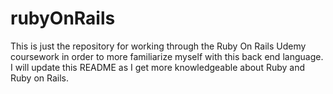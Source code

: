 # rubyOnRails

This is just the repository for working through the Ruby On Rails Udemy coursework in order 
to more familiarize myself with this back end language. I will update this README as I get 
more knowledgeable about Ruby and Ruby on Rails.
